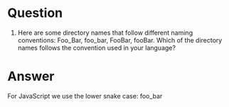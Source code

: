 # Question

1. Here are some directory names that follow different naming conventions: Foo_Bar, foo_bar, FooBar, fooBar. Which of the directory names follows the convention used in your language?

# Answer

For JavaScript we use the lower snake case: foo_bar